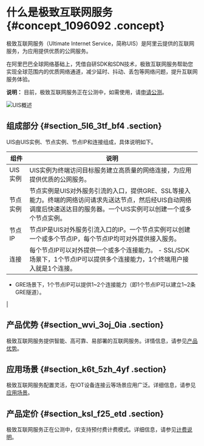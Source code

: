 # 什么是极致互联网服务 {#concept_1096092 .concept}

极致互联网服务（Ultimate Internet Service，简称UIS）是阿里云提供的互联网服务，为应用提供优质的公网服务。

在阿里巴巴全球网络基础上，凭借自研SDK和SDN技术，极致互联网服务帮助您实现全球范围内的优质网络通道，减少延时、抖动、丢包等网络问题，提升互联网服务体验。

**说明：** 目前，极致互联网服务正在公测中，如需使用，请[申请公测](https://page.aliyun.com/form/act1022562254/index.htm)。

![UIS概述](http://static-aliyun-doc.oss-cn-hangzhou.aliyuncs.com/assets/img/881855/156342952251198_zh-CN.png)

## 组成部分 {#section_5l6_3tf_bf4 .section}

UIS由UIS实例、节点实例、节点IP和连接组成，具体说明如下。

|组件|说明|
|--|--|
|UIS实例|UIS实例为终端访问目标服务建立高质量的网络连接，为应用提供优质的公网服务。|
|节点实例|节点实例是UIS对外服务引流的入口，提供GRE、SSL等接入能力。终端的网络访问请求先送达节点，然后经UIS自动网络调度后快速送达目的服务器。一个UIS实例可以创建一个或多个节点实例。|
|节点IP|节点IP是UIS对外服务引流入口的IP。一个节点实例可以创建一个或多个节点IP，每个节点IP均可对外提供接入服务。|
|连接|每个节点IP可以对外提供一个或多个连接能力。 -   SSL/SDK场景下，1个节点IP可以提供多个连接能力，1个终端用户接入就是1个连接。
-   GRE场景下，1个节点IP可以提供1~2个连接能力（即1个节点IP可以建立1~2条GRE隧道）。

 |

## 产品优势 {#section_wvi_3oj_0ia .section}

极致互联网服务提供智能、高可靠、易部署的互联网服务。详情信息，请参见[产品优势](cn.zh-CN/产品简介/产品优势.md#)。

## 应用场景 {#section_k6t_5zh_4yf .section}

极致互联网服务配置灵活，在IOT设备连接云等场景应用广泛。详细信息，请参见[应用场景](cn.zh-CN/产品简介/应用场景.md#)。

## 产品定价 {#section_ksl_f25_etd .section}

极致互联网服务正在公测中，仅支持预付费计费模式。详细信息，请参见[计费说明](../../../../cn.zh-CN/.md#)。

